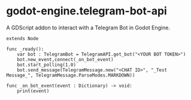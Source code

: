# godot-engine.telegram-bot-api
A GDScript addon to interact with a Telegram Bot in Godot Engine.

```gdscript
extends Node

func _ready():
    var bot : TelegramBot = TelegramAPI.get_bot("<YOUR BOT TOKEN>")
    bot.new_event,connect(_on_bot_event)
    bot.start_polling(1.0)
    bot.send_message(TelegramMessage.new("<CHAT ID>", "_Test Message_", TelegramMessage.ParseModes.MARKDOWN))

func _on_bot_event(event : Dictionary) -> void:
    print(event)
```

